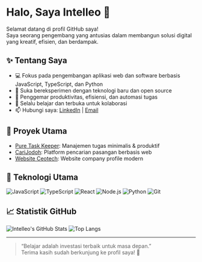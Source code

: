 # Halo, Saya Intelleo 👋

Selamat datang di profil GitHub saya!  
Saya seorang pengembang yang antusias dalam membangun solusi digital yang kreatif, efisien, dan berdampak.

## ✨ Tentang Saya
- 💻 Fokus pada pengembangan aplikasi web dan software berbasis JavaScript, TypeScript, dan Python
- 🚀 Suka bereksperimen dengan teknologi baru dan open source
- 🎯 Penggemar produktivitas, efisiensi, dan automasi tugas
- 🌱 Selalu belajar dan terbuka untuk kolaborasi
- 📫 Hubungi saya: [LinkedIn](https://www.linkedin.com/in/intelleo) | [Email](mailto:intelleo@email.com)

## 📌 Proyek Utama
- [Pure Task Keeper](https://github.com/intelleo/pure-task-keeper): Manajemen tugas minimalis & produktif
- [CariJodoh](https://github.com/intelleo/cariJodoh): Platform pencarian pasangan berbasis web
- [Website Ceotech](https://github.com/ifrtma25/website-ceotech): Website company profile modern

## 🔧 Teknologi Utama
![JavaScript](https://img.shields.io/badge/-JavaScript-333?style=flat&logo=javascript)
![TypeScript](https://img.shields.io/badge/-TypeScript-333?style=flat&logo=typescript)
![React](https://img.shields.io/badge/-React-333?style=flat&logo=react)
![Node.js](https://img.shields.io/badge/-Node.js-333?style=flat&logo=node.js)
![Python](https://img.shields.io/badge/-Python-333?style=flat&logo=python)
![Git](https://img.shields.io/badge/-Git-333?style=flat&logo=git)

## 📈 Statistik GitHub
![Intelleo's GitHub Stats](https://github-readme-stats.vercel.app/api?username=intelleo&show_icons=true&theme=radical)
![Top Langs](https://github-readme-stats.vercel.app/api/top-langs/?username=intelleo&layout=compact&theme=radical)

---

> “Belajar adalah investasi terbaik untuk masa depan.”  
> Terima kasih sudah berkunjung ke profil saya! 🚀
